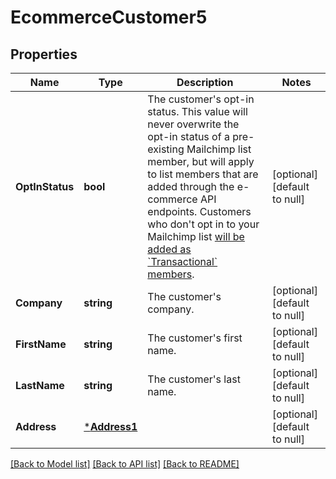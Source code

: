 # EcommerceCustomer5

## Properties
Name | Type | Description | Notes
------------ | ------------- | ------------- | -------------
**OptInStatus** | **bool** | The customer&#x27;s opt-in status. This value will never overwrite the opt-in status of a pre-existing Mailchimp list member, but will apply to list members that are added through the e-commerce API endpoints. Customers who don&#x27;t opt in to your Mailchimp list [will be added as &#x60;Transactional&#x60; members](https://mailchimp.com/developer/marketing/docs/e-commerce/#customers). | [optional] [default to null]
**Company** | **string** | The customer&#x27;s company. | [optional] [default to null]
**FirstName** | **string** | The customer&#x27;s first name. | [optional] [default to null]
**LastName** | **string** | The customer&#x27;s last name. | [optional] [default to null]
**Address** | [***Address1**](Address_1.md) |  | [optional] [default to null]

[[Back to Model list]](../README.md#documentation-for-models) [[Back to API list]](../README.md#documentation-for-api-endpoints) [[Back to README]](../README.md)

